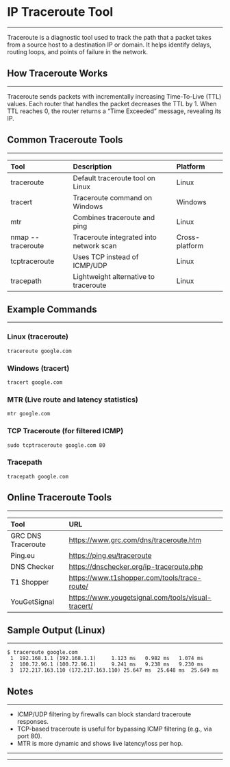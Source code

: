 # IP Traceroute Tool
---
Traceroute is a diagnostic tool used to track the path that a packet takes from a source host to a destination IP or domain. It helps identify delays, routing loops, and points of failure in the network.

## How Traceroute Works
---
Traceroute sends packets with incrementally increasing Time-To-Live (TTL) values. Each router that handles the packet decreases the TTL by 1. When TTL reaches 0, the router returns a “Time Exceeded” message, revealing its IP.

## Common Traceroute Tools
---

| Tool              | Description                             | Platform       |
| :---------------- | :-------------------------------------- | :------------- |
| traceroute        | Default traceroute tool on Linux        | Linux          |
| tracert           | Traceroute command on Windows           | Windows        |
| mtr               | Combines traceroute and ping            | Linux          |
| nmap --traceroute | Traceroute integrated into network scan | Cross-platform |
| tcptraceroute     | Uses TCP instead of ICMP/UDP            | Linux          |
| tracepath         | Lightweight alternative to traceroute   | Linux          |

## Example Commands
---
### Linux (traceroute)
```
traceroute google.com
```
### Windows (tracert)
```
tracert google.com
```
### MTR (Live route and latency statistics)
```
mtr google.com
```
### TCP Traceroute (for filtered ICMP)
```
sudo tcptraceroute google.com 80
```
### Tracepath
```
tracepath google.com
```

## Online Traceroute Tools
---

| Tool               | URL                                                |
| :----------------- | :------------------------------------------------- |
| GRC DNS Traceroute | https://www.grc.com/dns/traceroute.htm             |
| Ping.eu            | https://ping.eu/traceroute                         |
| DNS Checker        | https://dnschecker.org/ip-traceroute.php           |
| T1 Shopper         | https://www.t1shopper.com/tools/trace-route/       |
| YouGetSignal       | https://www.yougetsignal.com/tools/visual-tracert/ |
## Sample Output (Linux)
---
```
$ traceroute google.com
 1  192.168.1.1 (192.168.1.1)     1.123 ms   0.982 ms   1.074 ms
 2  100.72.96.1 (100.72.96.1)     9.241 ms   9.238 ms   9.230 ms
 3  172.217.163.110 (172.217.163.110) 25.647 ms  25.648 ms  25.649 ms
```

## Notes
---
*   ICMP/UDP filtering by firewalls can block standard traceroute responses.  
*   TCP-based traceroute is useful for bypassing ICMP filtering (e.g., via port 80).  
*   MTR is more dynamic and shows live latency/loss per hop.  
---
---
